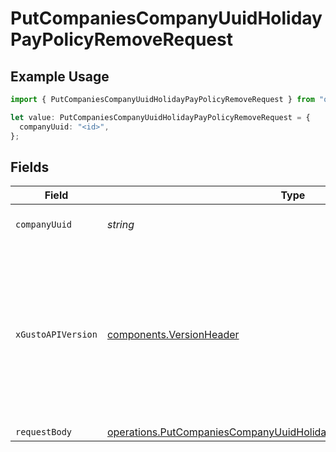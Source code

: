 # PutCompaniesCompanyUuidHolidayPayPolicyRemoveRequest

## Example Usage

```typescript
import { PutCompaniesCompanyUuidHolidayPayPolicyRemoveRequest } from "openapi/models/operations";

let value: PutCompaniesCompanyUuidHolidayPayPolicyRemoveRequest = {
  companyUuid: "<id>",
};
```

## Fields

| Field                                                                                                                                                                                                                        | Type                                                                                                                                                                                                                         | Required                                                                                                                                                                                                                     | Description                                                                                                                                                                                                                  |
| ---------------------------------------------------------------------------------------------------------------------------------------------------------------------------------------------------------------------------- | ---------------------------------------------------------------------------------------------------------------------------------------------------------------------------------------------------------------------------- | ---------------------------------------------------------------------------------------------------------------------------------------------------------------------------------------------------------------------------- | ---------------------------------------------------------------------------------------------------------------------------------------------------------------------------------------------------------------------------- |
| `companyUuid`                                                                                                                                                                                                                | *string*                                                                                                                                                                                                                     | :heavy_check_mark:                                                                                                                                                                                                           | The UUID of the company                                                                                                                                                                                                      |
| `xGustoAPIVersion`                                                                                                                                                                                                           | [components.VersionHeader](../../models/components/versionheader.md)                                                                                                                                                         | :heavy_minus_sign:                                                                                                                                                                                                           | Determines the date-based API version associated with your API call. If none is provided, your application's [minimum API version](https://docs.gusto.com/embedded-payroll/docs/api-versioning#minimum-api-version) is used. |
| `requestBody`                                                                                                                                                                                                                | [operations.PutCompaniesCompanyUuidHolidayPayPolicyRemoveRequestBody](../../models/operations/putcompaniescompanyuuidholidaypaypolicyremoverequestbody.md)                                                                   | :heavy_minus_sign:                                                                                                                                                                                                           | N/A                                                                                                                                                                                                                          |